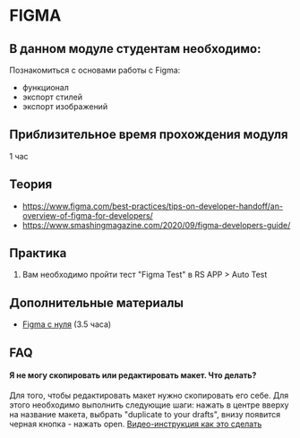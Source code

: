 # FIGMA
## В данном модуле студентам необходимо:
Познакомиться с основами работы с Figma:
- функционал 
- экспорт стилей
- экспорт изображений

## Приблизительное время прохождения модуля
1 час

## Теория 
- https://www.figma.com/best-practices/tips-on-developer-handoff/an-overview-of-figma-for-developers/ 
- https://www.smashingmagazine.com/2020/09/figma-developers-guide/

## Практика
1.  Вам необходимо пройти тест "Figma Test" в RS APP > Auto Test

## Дополнительные материалы
- [Figma с нуля](https://www.youtube.com/watch?v=z6mlqOGmjQQ&feature=youtu.be) (3.5 часа)

## FAQ
#### Я не могу скопировать или редактировать макет. Что делать?
Для того, чтобы редактировать макет нужно скопировать его себе. Для этого необходимо выполнить следующие шаги:
нажать в центре вверху на название макета, выбрать "duplicate to your drafts", внизу появится черная кнопка - нажать open.
[Видео-инструкция как это сделать](https://yadi.sk/i/wd7Z9cP2VbFxgg)
